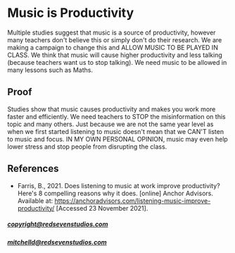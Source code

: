 # Music is Productivity
Multiple studies suggest that music is a source of productivity, however many teachers don't believe this or simply don't do their research. We are making a campaign to change this and ALLOW MUSIC TO BE PLAYED IN CLASS. We think that music will cause higher productivity and less talking (because teachers want us to stop talking). We need music to be allowed in many lessons such as Maths.

## Proof
Studies show that music causes productivity and makes you work more faster and efficiently. We need teachers to STOP the misinformation on this topic and many others. Just because we are not the same year level as when we first started listening to music doesn't mean that we CAN'T listen to music and focus. IN MY OWN PERSONAL OPINION, music may even help lower stress and stop people from disrupting the class.

## References
- Farris, B., 2021. Does listening to music at work improve productivity? Here's 8 compelling reasons why it does. [online] Anchor Advisors. Available at: <https://anchoradvisors.com/listening-music-improve-productivity/> [Accessed 23 November 2021].

##### [copyright@redsevenstudios.com](mailto:copyright@redsevenstudios.com)
##### [mitchelld@redsevenstudios.com](mailto:mitchelld@redsevenstudios.com)

